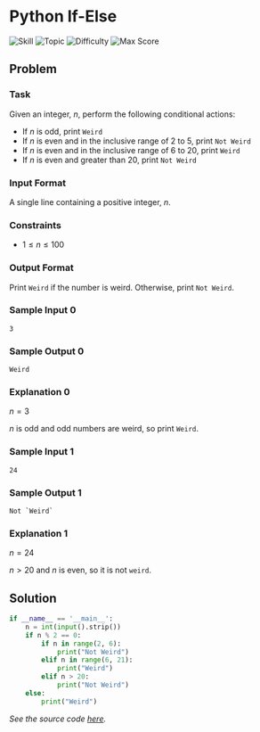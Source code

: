 # Python If-Else

![Skill](https://img.shields.io/badge/Skill-Python_(Basic)-blueviolet?style=for-the-badge "skill")
![Topic](https://img.shields.io/badge/Topic-Introduction-yellow?style=for-the-badge "topic")
![Difficulty](https://img.shields.io/badge/Difficulty-Easy-brightgreen?style=for-the-badge "difficulty")
![Max Score](https://img.shields.io/badge/Max%20Score-10-blue?style=for-the-badge "max-score")

## Problem

### Task
Given an integer, $n$, perform the following conditional actions:

* If $n$ is odd, print `Weird`
* If $n$ is even and in the inclusive range of $2$ to $5$, print `Not Weird`
* If $n$ is even and in the inclusive range of $6$ to $20$, print `Weird`
* If $n$ is even and greater than $20$, print `Not Weird`

### Input Format

A single line containing a positive integer, $n$.

### Constraints

* $1 \le n \le 100$

### Output Format

Print `Weird` if the number is weird. Otherwise, print `Not Weird`.

### Sample Input 0

```
3
```

### Sample Output 0

```
Weird
```

### Explanation 0

$n = 3$

$n$ is odd and odd numbers are weird, so print `Weird`.

### Sample Input 1

```
24
```

### Sample Output 1

```
Not `Weird`
```

### Explanation 1

$n = 24$

$n \gt 20$ and $n$ is even, so it is not `weird`.

## Solution

```python
if __name__ == '__main__':
    n = int(input().strip())
    if n % 2 == 0:
        if n in range(2, 6):
            print("Not Weird")
        elif n in range(6, 21):
            print("Weird")
        elif n > 20:
            print("Not Weird")
    else:
        print("Weird")
```

*See the source code [here](https://github.com/naumanaarif/hackerrank/blob/main/solutions/python/if_else/if_else.py).*
